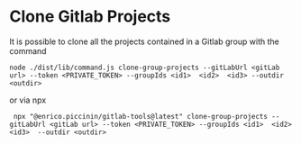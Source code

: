 # Clone Gitlab Projects

It is possible to clone all the projects contained in a Gitlab group with the command

`node ./dist/lib/command.js clone-group-projects --gitLabUrl <gitLab url> --token <PRIVATE_TOKEN> --groupIds <id1>  <id2>  <id3> --outdir <outdir>`

or via npx

` npx "@enrico.piccinin/gitlab-tools@latest" clone-group-projects --gitLabUrl <gitLab url> --token <PRIVATE_TOKEN> --groupIds <id1>  <id2>  <id3>  --outdir <outdir>`